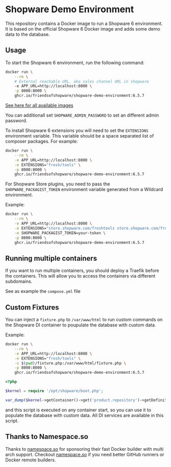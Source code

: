 # Shopware Demo Environment

This repository contains a Docker image to run a Shopware 6 environment. It is based on the official Shopware 6 Docker image and adds some demo data to the database.

## Usage

To start the Shopware 6 environment, run the following command:

```bash
docker run \
    --rm \
    # External reachable URL, aka sales channel URL in shopware
    -e APP_URL=http://localhost:8000 \
    -p 8000:8000 \
    ghcr.io/friendsofshopware/shopware-demo-environment:6.5.7
```

[See here for all available images](https://github.com/FriendsOfShopware/shopware-demo-environment/pkgs/container/shopware-demo-environment/versions?filters%5Bversion_type%5D=tagged)

You can additionall set `SHOPWARE_ADMIN_PASSWORD` to set an different admin password.

To install Shopware 6 extensions you will need to set the `EXTENSIONS` environment variable. This variable should be a space separated list of composer packages. For example:

```bash
docker run \
    --rm \
    -e APP_URL=http://localhost:8000 \
    -e EXTENSIONS="frosh/tools" \
    -p 8000:8000 \
    ghcr.io/friendsofshopware/shopware-demo-environment:6.5.7
```

For Shopware Store plugins, you need to pass the `SHOPWARE_PACKAGIST_TOKEN` environment variable generated from a Wildcard environment.

Example:

```bash
docker run \
    --rm \
    -e APP_URL=http://localhost:8000 \
    -e EXTENSIONS="store.shopware.com/froshtools store.shopware.com/froshplatformsharebasket" \
    -e SHOPWARE_PACKAGIST_TOKEN=your-token \
    -p 8000:8000 \
    ghcr.io/friendsofshopware/shopware-demo-environment:6.5.7
```

## Running multiple containers

If you want to run multiple containers, you should deploy a Traefik before the containers. This will allow you to access the containers via different subdomains.

See as example the `compose.yml` file

## Custom Fixtures

You can inject a `fixture.php` to `/var/www/html` to run custom commands on the Shopware DI container to poupulate the database with custom data.

Example:

```bash
docker run \
    --rm \
    -e APP_URL=http://localhost:8000 \
    -e EXTENSIONS="frosh/tools" \
    -v $(pwd)/fixture.php:/var/www/html/fixture.php \
    -p 8000:8000 \
    ghcr.io/friendsofshopware/shopware-demo-environment:6.5.7
```

```php
<?php

$kernel = require '/opt/shopware/boot.php';

var_dump($kernel->getContainer()->get('product.repository')->getDefinition()->getEntityName());
```

and this script is executed on any container start, so you can use it to populate the database with custom data. All DI services are available in this script.

## Thanks to Namespace.so

Thanks to [namespace.so](https://namespace.so) for sponsoring their fast Docker builder with multi arch support. Checkout [namespace.so](https://namespace.so) if you need better GitHub runners or Docker remote builders.
